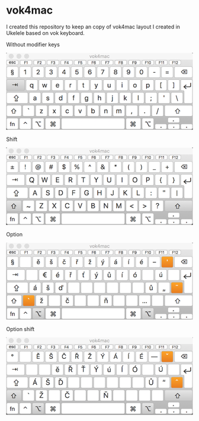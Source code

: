 # vok4mac
I created this repository to keep an copy of vok4mac layout I created in Ukelele based on vok keyboard. 

Without modifier keys

![normal](https://raw.githubusercontent.com/jindraj/vok/vok4mac/layout_images/normal.png)

Shift

![shift](https://raw.githubusercontent.com/jindraj/vok/vok4mac/layout_images/shift.png)

Option

![option](https://raw.githubusercontent.com/jindraj/vok/vok4mac/layout_images/option.png)

Option shift

![option-shift](https://raw.githubusercontent.com/jindraj/vok/vok4mac/layout_images/option_shift.png)
